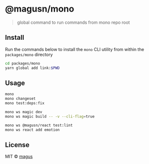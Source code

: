 # @magusn/mono

> global command to run commands from mono repo root

## Install

Run the commands below to install the `mono` CLI utility from within the `packages/mono` directory

```sh
cd packages/mono
yarn global add link:$PWD
```

## Usage

```sh
mono
mono changeset
mono test:deps:fix

mono ws magic dev
mono ws magic build -- -v --cli-flag=true

mono ws @magusn/react test:lint
mono ws react add emotion
```

## License

MIT © [magus](https://github.com/magus)
